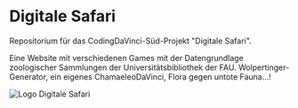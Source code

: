 # Digitale Safari
Repositorium für das CodingDaVinci-Süd-Projekt "Digitale Safari".

Eine Website mit verschiedenen Games mit der Datengrundlage zoologischer Sammlungen der Universitätsbibliothek der FAU. Wolpertinger-Generator, ein eigenes ChamaeleoDaVinci, Flora gegen untote Fauna...!

![Logo Digitale Safari](https://digitale-safari.com/wp-content/uploads/2019/05/cropped-chamaeleon_logo_blume_underlay_small-4.png)
